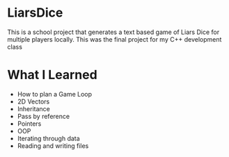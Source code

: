 # LiarsDice
This is a school project that generates a text based game of Liars Dice for multiple players locally. This was the final project for my C++ development class

# What I Learned
- How to plan a Game Loop
- 2D Vectors
- Inheritance
- Pass by reference
- Pointers
- OOP
- Iterating through data
- Reading and writing files
